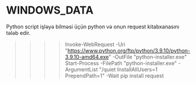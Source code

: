 # WINDOWS_DATA

Python script işləyə bilməsi üçün python və onun request kitabxanasını tələb edir.
>>>>Invoke-WebRequest -Uri "https://www.python.org/ftp/python/3.9.10/python-3.9.10-amd64.exe" -OutFile "python-installer.exe"
>>>>Start-Process -FilePath "python-installer.exe" -ArgumentList "/quiet InstallAllUsers=1 PrependPath=1" -Wait
>>>>pip install request 
